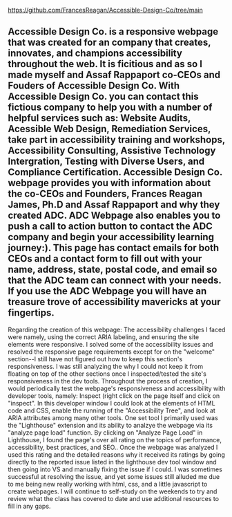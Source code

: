 https://github.com/FrancesReagan/Accessible-Design-Co/tree/main

Accessible Design Co. is a responsive webpage that was created for an company that creates, innovates, and champions accessibility throughout the web.  It is ficitious and as so I made myself and Assaf Rappaport co-CEOs and Fouders of Accessible Design Co. 
With Accessible Design Co. you can contact this fictious company to help you with a number of helpful services such as: Website Audits, Acessible Web Design, Remediation Services, take part in accessibility training and workshops, Accessibility Consulting, Assistive Technology Intergration, Testing with Diverse Users, and Compliance Certification. 
Accessible Design Co. webpage provides you with information about the co-CEOs and Founders, Frances Reagan James, Ph.D and Assaf Rappaport and why they created ADC. 
ADC Webpage also enables you to push a call to action button to contact the ADC company and begin your accessibility learning journey:). This page has contact emails for both
CEOs and a contact form to fill out with your name, address, state, postal code, and email so that the ADC team can connect with your needs.
If you use the ADC Webpage you will have an treasure trove of accessibility mavericks at your fingertips.
-------------------------------------------------------------------------
Regarding the creation of this webpage:
The accessibility challenges I faced were namely, using the correct ARIA labeling, and ensuring the site elements were responsive. I solved some of the accessibility issues and resolved the responsive page requirements except for on the "welcome" section--I still have not figured out how to keep this section's responsiveness. I was still analyzing the why I could not keep it from floating on top of the other sections once I inspected/tested the site's responsiveness in the dev tools.
Throughout the process of creation, I would periodically test the webpage's responsiveness and accessibility with developer tools, namely: Inspect (right click on the page itself and click on "inspect". In this developer window I could look at the elements of HTML code and CSS, enable the running of the "Accessibility Tree", and look at ARIA attributes among many other tools. One set tool I primarily used was the "Lighthouse" extension and its ability to analzye the webpage via its "analyze page load" function. By clicking on "Analyze Page Load" in Lighthouse, I found the page's over all rating on the topics of performance, accessibility, best practices, and SEO.. Once the webpage was analyzed I used this rating and the detailed reasons why it received its ratings by going directly to the reported issue listed in the lighthouse dev tool window and then going into VS and manually fixing the issue if I could. I was sometimes successful at resolving the issue, and yet some issues still alluded me due to me being new really working with html, css, and a little javascript to create webpages. I will continue to self-study on the weekends to try and review what the class has covered to date and use additional resources to fill in any gaps.
